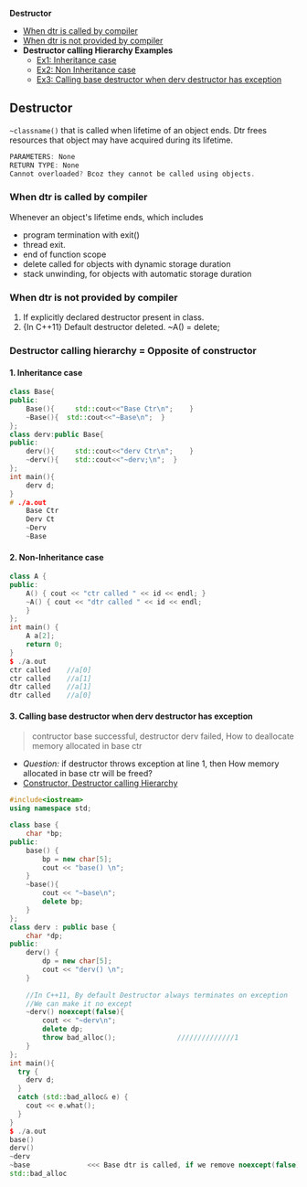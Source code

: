 **Destructor**
- [When dtr is called by compiler](#w)
- [When dtr is not provided by compiler](#w1)
- **Destructor calling Hierarchy Examples**
  - [Ex1: Inheritance case](#e1)
  - [Ex2: Non Inheritance case](#e2)
  - [Ex3: Calling base destructor when derv destructor has exception](#e3)

## Destructor
`~classname()` that is called when lifetime of an object ends. Dtr frees resources that object may have acquired during its lifetime.
```c
PARAMETERS: None
RETURN TYPE: None
Cannot overloaded? Bcoz they cannot be called using objects.
```

<a name=w></a>
### When dtr is called by compiler
Whenever an object's lifetime ends, which includes
- program termination with exit()
- thread exit.
- end of function scope 
- delete called for objects with dynamic storage duration
- stack unwinding, for objects with automatic storage duration 

<a name=w1></a>
### When dtr is not provided by compiler
1. If explicitly declared destructor present in class.   
2. {In C++11} Default destructor deleted. ~A() = delete; 

### Destructor calling hierarchy = Opposite of constructor
<a name=e1></a>
#### 1. Inheritance case
```cpp
class Base{
public:
	Base(){		std::cout<<"Base Ctr\n";	}
	~Base(){  std::cout<<"~Base\n";  }
};
class derv:public Base{
public:
	derv(){		std::cout<<"derv Ctr\n";	}
	~derv(){	std::cout<<"~derv;\n";	}
};
int main(){
	derv d;
}
# ./a.out
   	Base Ctr
  	Derv Ct
  	~Derv
  	~Base
```

<a name=e2></a>
#### 2. Non-Inheritance case
```cpp
class A {
public:
    A() { cout << "ctr called " << id << endl; }
    ~A() { cout << "dtr called " << id << endl;
    }
};
int main() {
    A a[2];
    return 0;
}
$ ./a.out
ctr called    //a[0]
ctr called    //a[1]
dtr called    //a[1]
dtr called    //a[0]
```

<a name=e3></a>
#### 3. Calling base destructor when derv destructor has exception
> contructor base successful, destructor derv failed, How to deallocate memory allocated in base ctr
- _Question:_ if destructor throws exception at line 1, then How memory allocated in base ctr will be freed?
- [Constructor, Destructor calling Hierarchy](/Languages/Programming_Languages/c++/6-implicit-functions/Constructor/README.md)
```cpp
#include<iostream>
using namespace std;

class base {
    char *bp;
public:
    base() {
        bp = new char[5];
        cout << "base() \n";
    }
    ~base(){
        cout << "~base\n";
        delete bp;
    }
};
class derv : public base {
    char *dp;
public:
    derv() {
        dp = new char[5];
        cout << "derv() \n";
    }
    
    //In C++11, By default Destructor always terminates on exception
    //We can make it no except
    ~derv() noexcept(false){              
        cout << "~derv\n";                
        delete dp;
        throw bad_alloc();               //////////////1
    }
};
int main(){
  try {
    derv d;
  }
  catch (std::bad_alloc& e) {
    cout << e.what();
  }
}
$ ./a.out
base() 
derv()
~derv 
~base              <<< Base dtr is called, if we remove noexcept(false) from destructor ~base will not be called.
std::bad_alloc
```
